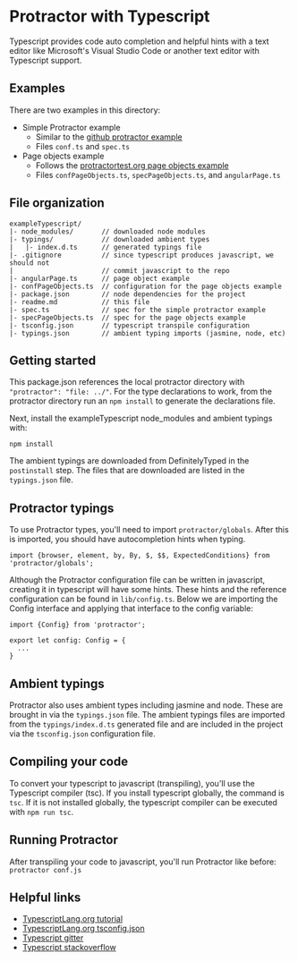 # Protractor with Typescript

Typescript provides code auto completion and helpful hints with a text editor like Microsoft's Visual Studio Code or another text editor with Typescript support.

## Examples

There are two examples in this directory:

* Simple Protractor example
  * Similar to the [github protractor example](https://github.com/angular/protractor/tree/master/example)
  * Files `conf.ts` and `spec.ts`
* Page objects example
  * Follows the [protractortest.org page objects example](http://www.protractortest.org/#/page-objects)
  * Files `confPageObjects.ts`, `specPageObjects.ts`, and `angularPage.ts`

## File organization

```
exampleTypescript/
|- node_modules/       // downloaded node modules
|- typings/            // downloaded ambient types
|   |- index.d.ts      // generated typings file
|- .gitignore          // since typescript produces javascript, we should not
|                      // commit javascript to the repo
|- angularPage.ts      // page object example
|- confPageObjects.ts  // configuration for the page objects example
|- package.json        // node dependencies for the project
|- readme.md           // this file
|- spec.ts             // spec for the simple protractor example
|- specPageObjects.ts  // spec for the page objects example
|- tsconfig.json       // typescript transpile configuration
|- typings.json        // ambient typing imports (jasmine, node, etc)
```


## Getting started

This package.json references the local protractor directory with `"protractor": "file: ../"`. For the type declarations to work, from the protractor directory run an `npm install` to generate the declarations file.

Next, install the exampleTypescript node_modules and ambient typings with:

```
npm install
```

The ambient typings are downloaded from DefinitelyTyped in the `postinstall` step. The files that are downloaded are listed in the `typings.json` file.


## Protractor typings

To use Protractor types, you'll need to import `protractor/globals`. After this is imported, you should have autocompletion hints when typing.

```
import {browser, element, by, By, $, $$, ExpectedConditions} from 'protractor/globals';
```

Although the Protractor configuration file can be written in javascript, creating it in typescript will have some hints. These hints and the reference configuration can be found in `lib/config.ts`. Below we are importing the Config interface and applying that interface to the config variable:

```
import {Config} from 'protractor';

export let config: Config = {
  ...
}
```

## Ambient typings

Protractor also uses ambient types including jasmine and node. These are brought in via the `typings.json` file. The ambient typings files are imported from the `typings/index.d.ts` generated file and are included in the project via the `tsconfig.json` configuration file.


## Compiling your code

To convert your typescript to javascript (transpiling), you'll use the Typescript compiler (tsc). If you install typescript globally, the command is `tsc`. If it is not installed globally, the typescript compiler can be executed with `npm run tsc`.

## Running Protractor

After transpiling your code to javascript, you'll run Protractor like before: `protractor conf.js`

## Helpful links

* [TypescriptLang.org tutorial](http://www.typescriptlang.org/docs/tutorial.html)
* [TypescriptLang.org tsconfig.json](http://www.typescriptlang.org/docs/handbook/tsconfig-json.html)
* [Typescript gitter](https://gitter.im/Microsoft/TypeScript)
* [Typescript stackoverflow](http://stackoverflow.com/questions/tagged/typescript)
